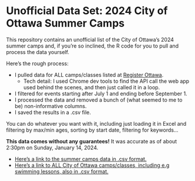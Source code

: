 
<!-- README.md is generated from README.Rmd. Please edit that file -->

# Unofficial Data Set: 2024 City of Ottawa Summer Camps

This repository contains an unofficial list of the City of Ottawa’s 2024
summer camps and, if you’re so inclined, the R code for you to pull and
process the data yourself.

Here’s the rough process:

- I pulled data for ALL camps/classes listed at [Register
  Ottawa](https://anc.ca.apm.activecommunities.com/ottawa/home?locale=en-US).
  - Tech detail: I used Chrome dev tools to find the API call the web
    app used behind the scenes, and then just called it in a loop.
- I filtered for events starting after July 1 and ending before
  September 1.
- I processed the data and removed a bunch of (what seemed to me to be)
  non-informative columns.
- I saved the results in a .csv file.

You can do whatever you want with it, including just loading it in Excel
and filtering by max/min ages, sorting by start date, filtering for
keywords…

**This data comes without any guarantees!** It was accurate as of about
2:30pm on Sunday, January 14, 2024.

- [Here’s a link to the summer camps data in .csv
  format.](output/2024_ottawa_summer_camps_2024-01-14.csv)
- [Here’s a link to ALL City of Ottawa camps/classes, including e.g
  swimming lessons, also in .csv
  format.](output/2024_ottawa_events_all_2024-01-14.csv)
